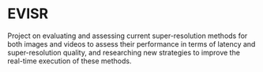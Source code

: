 # EVISR
Project on evaluating and assessing current super-resolution methods for both images and videos to assess their performance in terms of latency and super-resolution quality, and researching new strategies to improve the real-time execution of these methods.
